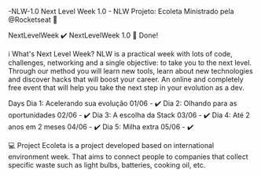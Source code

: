 
-NLW-1.0
Next Level Week 1.0 - NLW Projeto: Ecoleta Ministrado pela @Rocketseat 🚀

NextLevelWeek ✔️ NextLevelWeek 1.0 🚀 Done!

ℹ️ What's Next Level Week? NLW is a practical week with lots of code, challenges, networking and a single objective: to take you to the next level. Through our method you will learn new tools, learn about new technologies and discover hacks that will boost your career. An online and completely free event that will help you take the next step in your evolution as a dev.

Days 
Dia 1: Acelerando sua evolução 01/06 - ✔️ 
Dia 2: Olhando para as oportunidades 02/06 - ✔️ 
Dia 3: A escolha da Stack 03/06 - ✔️ 
Dia 4: Até 2 anos em 2 meses 04/06 - ✔️ 
Dia 5: Milha extra 05/06 - ✔️ 

💻 Project Ecoleta is a project developed based on international environment week. 
That aims to connect people to companies that collect specific waste such as light bulbs, batteries, cooking oil, etc.
